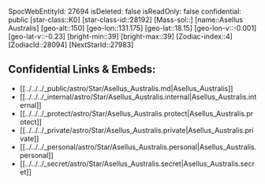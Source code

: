 ﻿---
location: [18.15,-131.175,150]
type: Star
tags:
- astro/Star

---
SpocWebEntityId: 27694
isDeleted: false
isReadOnly: false
confidential: public
[star-class::K0]
[star-class-id::28192]
[Mass-sol::]
[name::Asellus Australis]
[geo-alt::150]
[geo-lon::131.175]
[geo-lat::18.15]
[geo-lon-v::-0.001]
[geo-lat-v::-0.23]
[bright-min::39]
[bright-max::39]
[Zodiac-index::4]
[ZodiacId::28094]
[NextStarId::27983]



## Confidential Links & Embeds: 
- [[../../../_public/astro/Star/Asellus_Australis.md|Asellus_Australis]] 
- [[../../../_internal/astro/Star/Asellus_Australis.internal|Asellus_Australis.internal]] 
- [[../../../_protect/astro/Star/Asellus_Australis.protect|Asellus_Australis.protect]] 
- [[../../../_private/astro/Star/Asellus_Australis.private|Asellus_Australis.private]] 
- [[../../../_personal/astro/Star/Asellus_Australis.personal|Asellus_Australis.personal]] 
- [[../../../_secret/astro/Star/Asellus_Australis.secret|Asellus_Australis.secret]]

